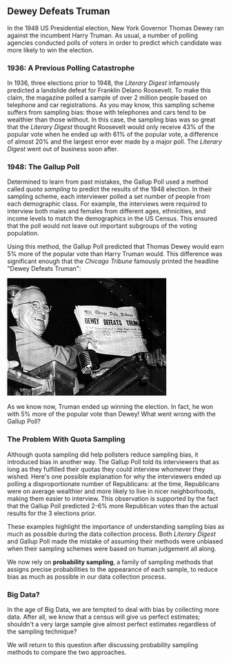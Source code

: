
## Dewey Defeats Truman

In the 1948 US Presidential election, New York Governor Thomas Dewey ran
against the incumbent Harry Truman. As usual, a number of polling agencies
conducted polls of voters in order to predict which candidate was more likely
to win the election.

### 1936: A Previous Polling Catastrophe

In 1936, three elections prior to 1948, the *Literary Digest* infamously
predicted a landslide defeat for Franklin Delano Roosevelt. To make this
claim, the magazine polled a sample of over 2 million people based on telephone
and car registrations. As you may know, this sampling scheme suffers from
sampling bias: those with telephones and cars tend to be wealthier than those
without. In this case, the sampling bias was so great that the *Literary
Digest* thought Roosevelt would only receive 43% of the popular vote when he
ended up with 61% of the popular vote, a difference of almost 20% and the
largest error ever made by a major poll. The *Literary Digest* went out of
business soon after.

### 1948: The Gallup Poll

Determined to learn from past mistakes, the Gallup Poll used a method called
*quota sampling* to predict the results of the 1948 election. In their sampling
scheme, each interviewer polled a set number of people from each demographic
class. For example, the interviews were required to interview both males and
females from different ages, ethnicities, and income levels to match the
demographics in the US Census. This ensured that the poll would not leave out
important subgroups of the voting population.

Using this method, the Gallup Poll predicted that Thomas Dewey would earn 5%
more of the popular vote than Harry Truman would. This difference was
significant enough that the *Chicago Tribune* famously printed the headline
"Dewey Defeats Truman":

![](https://github.com/DS-100/textbook/raw/master/assets/Deweytruman12.jpg)

As we know now, Truman ended up winning the election. In fact, he won with 5%
more of the popular vote than Dewey! What went wrong with the Gallup Poll?

### The Problem With Quota Sampling

Although quota sampling did help pollsters reduce sampling bias, it introduced
bias in another way. The Gallup Poll told its interviewers that as long as they
fulfilled their quotas they could interview whomever they wished. Here's one
possible explanation for why the interviewers ended up polling a
disproportionate number of Republicans: at the time, Republicans were on
average wealthier and more likely to live in nicer neighborhoods, making them
easier to interview. This observation is supported by the fact that the Gallup
Poll predicted 2-6% more Republican votes than the actual results for the 3
elections prior.

These examples highlight the importance of understanding sampling bias as much
as possible during the data collection process. Both *Literary Digest* and
Gallup Poll made the mistake of assuming their methods were unbiased when
their sampling schemes were based on human judgement all along.

We now rely on **probability sampling**, a family of sampling methods that
assigns precise probabilities to the appearance of each sample, to reduce bias
as much as possible in our data collection process.

### Big Data?

In the age of Big Data, we are tempted to deal with bias by collecting more
data. After all, we know that a census will give us perfect estimates;
shouldn't a very large sample give almost perfect estimates regardless of the
sampling technique?

We will return to this question after discussing probability sampling methods
to compare the two approaches.

[^1]: https://www.qualtrics.com/blog/the-1936-election-a-polling-catastrophe/
